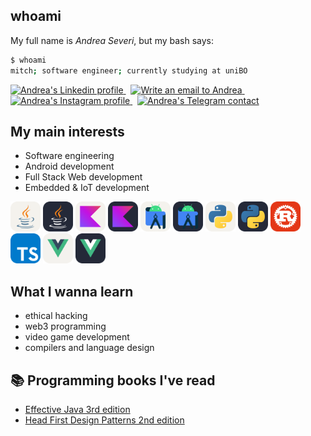 ## whoami
My full name is *Andrea Severi*, but my bash says:
```bash
$ whoami
mitch; software engineer; currently studying at uniBO
```
<div>
    <a href="https://www.linkedin.com/in/andrea-severi/">
        <img src="https://edent.github.io/SuperTinyIcons/images/svg/linkedin.svg" alt="Andrea's Linkedin profile" title="Linkedin" width="42" />
    </a>
&nbsp; <!--- hspace -->
    <a href="mailto:andrea.severi.dev@gmail.com">
        <img src="https://edent.github.io/SuperTinyIcons/images/svg/gmail.svg" alt="Write an email to Andrea" title="Gmail" width="42" />
    </a>
&nbsp; <!--- hspace -->
    <a href="https://www.instagram.com/seve_andre/">
        <img src="https://edent.github.io/SuperTinyIcons/images/svg/instagram.svg" alt="Andrea's Instagram profile" title="Instagram" width="42" />
    </a>
&nbsp; <!--- hspace -->
    <a href="https://t.me/seve_andre">
        <img src="https://edent.github.io/SuperTinyIcons/images/svg/telegram.svg" alt="Andrea's Telegram contact" title="Telegram" width="42" />
    </a>
</div>

## My main interests
- Software engineering
- Android development
- Full Stack Web development
- Embedded & IoT development

<div float="left">
    <img src="./skills/light/Java.svg#gh-dark-mode-only" alt="Java" title="Java" width="48" />
    <img src="./skills/dark/Java.svg#gh-light-mode-only" alt="Java" title="Java" width="48" />
    <img src="./skills/light/Kotlin.svg#gh-dark-mode-only" alt="Kotlin" title="Kotlin" width="48" />
    <img src="./skills/dark/Kotlin.svg#gh-light-mode-only" alt="Kotlin" title="Kotlin" width="48" />
    <img src="./skills/light/AndroidStudio.svg#gh-dark-mode-only" alt="Android Studio" title="Android Studio" width="48" />
    <img src="./skills/dark/AndroidStudio.svg#gh-light-mode-only" alt="Android Studio" title="Android Studio" width="48" />
    <img src="./skills/light/Python.svg#gh-dark-mode-only" alt="Python" title="Python" width="48" />
    <img src="./skills/dark/Python.svg#gh-light-mode-only" alt="Python" title="Python" width="48" />
    <img src="./skills/Rust.svg" alt="Rust" title="Rust" width="48" />
    <img src="./skills/TypeScript.svg" alt="TypeScript" title="TypeScript" width="48" />
    <img src="./skills/light/Vue.svg#gh-dark-mode-only" alt="VueJS" title="VueJS" width="48" />
    <img src="./skills/dark/Vue.svg#gh-light-mode-only" alt="VueJS" title="VueJS" width="48" />
</div>


## What I wanna learn
- ethical hacking
- web3 programming
- video game development
- compilers and language design

## :books: Programming books I've read
- [Effective Java 3rd edition](https://www.oreilly.com/library/view/effective-java/9780134686097/)
- [Head First Design Patterns 2nd edition](https://www.oreilly.com/library/view/head-first-design/9781492077992/)
